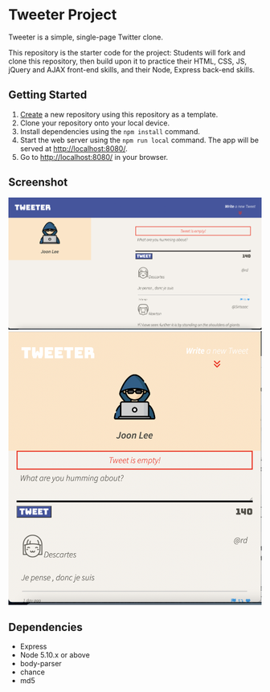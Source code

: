 # Tweeter Project

Tweeter is a simple, single-page Twitter clone.

This repository is the starter code for the project: Students will fork and clone this repository, then build upon it to practice their HTML, CSS, JS, jQuery and AJAX front-end skills, and their Node, Express back-end skills.

## Getting Started

1. [Create](https://docs.github.com/en/repositories/creating-and-managing-repositories/creating-a-repository-from-a-template) a new repository using this repository as a template.
2. Clone your repository onto your local device.
3. Install dependencies using the `npm install` command.
4. Start the web server using the `npm run local` command. The app will be served at <http://localhost:8080/>.
5. Go to <http://localhost:8080/> in your browser.

## Screenshot
!["Screenshot of Desktop-screen](https://github.com/greenlemonkp/tweeter/blob/master/docs/desktop-screen.png)
!["Screenshot of Mobile-screen"](https://github.com/greenlemonkp/tweeter/blob/master/docs/mobile-screen.png)

## Dependencies

- Express
- Node 5.10.x or above
- body-parser
- chance
- md5
  
